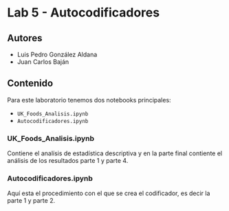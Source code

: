 # Lab  5 - Autocodificadores

## Autores 

- Luis Pedro González Aldana
- Juan Carlos Baján

## Contenido 
Para este laboratorio tenemos dos notebooks principales: 

- `UK_Foods_Analisis.ipynb`
- `Autocodificadores.ipynb`


### UK_Foods_Analisis.ipynb

Contiene el analísis de estadística descriptiva y en la parte final contiente el análisis de los resultados parte 1 y parte 4. 


### Autocodificadores.ipynb

Aquí esta el procedimiento con el que se crea el codificador, es decir la parte 1 y parte 2. 
